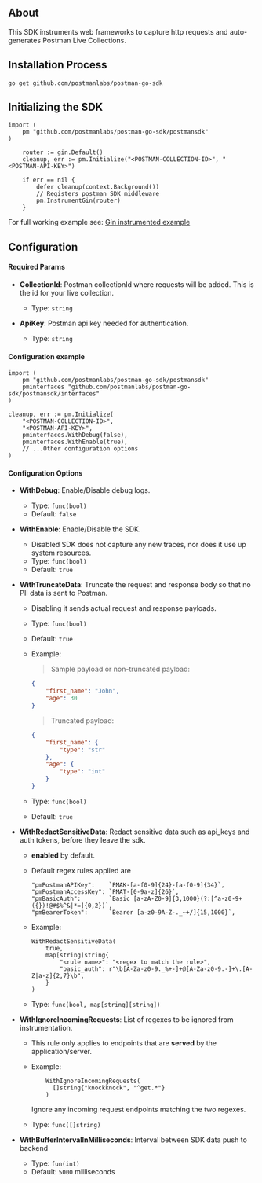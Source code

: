 ## About

This SDK instruments web frameworks to capture http requests and auto-generates Postman Live Collections.

## Installation Process

```
go get github.com/postmanlabs/postman-go-sdk
```

## Initializing the SDK

```golang
import (
	pm "github.com/postmanlabs/postman-go-sdk/postmansdk"
)

	router := gin.Default()
	cleanup, err := pm.Initialize("<POSTMAN-COLLECTION-ID>", "<POSTMAN-API-KEY>")

	if err == nil {
		defer cleanup(context.Background())
        // Registers postman SDK middleware
		pm.InstrumentGin(router)
	}

```

For full working example see: [Gin instrumented example](https://github.com/postmanlabs/postman-go-sdk/tree/master/postmansdk/example/testgo)

## Configuration

#### Required Params
- **CollectionId**: Postman collectionId where requests will be added. This is the id for your live collection.

  - Type: `string`

- **ApiKey**: Postman api key needed for authentication.

  - Type: `string`

#### Configuration example

```golang
import (
	pm "github.com/postmanlabs/postman-go-sdk/postmansdk"
	pminterfaces "github.com/postmanlabs/postman-go-sdk/postmansdk/interfaces"
)

cleanup, err := pm.Initialize(
    "<POSTMAN-COLLECTION-ID>",
    "<POSTMAN-API-KEY>",
    pminterfaces.WithDebug(false),
    pminterfaces.WithEnable(true),
    // ...Other configuration options
)

```


#### Configuration Options

- **WithDebug**: Enable/Disable debug logs.

  - Type: `func(bool)`
  - Default: `false`

- **WithEnable**: Enable/Disable the SDK.

  - Disabled SDK does not capture any new traces, nor does it use up system resources.
  - Type: `func(bool)`
  - Default: `true`

- **WithTruncateData**: Truncate the request and response body so that no PII data is sent to Postman.

  - Disabling it sends actual request and response payloads.
  - Type: `func(bool)`
  - Default: `true`
  - Example:

    > Sample payload or non-truncated payload:

    ```JSON
    {
        "first_name": "John",
        "age": 30
    }
    ```

    > Truncated payload:

    ```JSON
    {
        "first_name": {
            "type": "str"
        },
        "age": {
            "type": "int"
        }
    }
    ```

  - Type: `func(bool)`
  - Default: `true`

- **WithRedactSensitiveData**: Redact sensitive data such as api_keys and auth tokens, before they leave the sdk.

  - **enabled** by default.
  - Default regex rules applied are

    ```golang
    "pmPostmanAPIKey":    `PMAK-[a-f0-9]{24}-[a-f0-9]{34}`,
    "pmPostmanAccessKey": `PMAT-[0-9a-z]{26}`,
    "pmBasicAuth":        `Basic [a-zA-Z0-9]{3,1000}(?:[^a-z0-9+({})!@#$%^&|*=]{0,2})`,
    "pmBearerToken":      `Bearer [a-z0-9A-Z-._~+/]{15,1000}`,
    ```

  - Example:
    ```golang
    WithRedactSensitiveData(
        true,
        map[string]string{
            "<rule name>": "<regex to match the rule>",
            "basic_auth": r"\b[A-Za-z0-9._%+-]+@[A-Za-z0-9.-]+\.[A-Z|a-z]{2,7}\b",
        }
    )
    ```
  - Type: `func(bool, map[string][string])`

- **WithIgnoreIncomingRequests**: List of regexes to be ignored from instrumentation.

  - This rule only applies to endpoints that are **served** by the application/server.

  - Example:
    ```golang
        WithIgnoreIncomingRequests(
          []string{"knockknock", "^get.*"}
        )
    ```
    Ignore any incoming request endpoints matching the two regexes.
  - Type: `func([]string)`

- **WithBufferIntervalInMilliseconds**: Interval between SDK data push to backend
  - Type: `fun(int)`
  - Default: `5000` milliseconds
